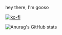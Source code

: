 hey there, I'm gooso

[![ko-fi](https://ko-fi.com/img/githubbutton_sm.svg)](https://ko-fi.com/Y8Y8RCI32)

![Anurag's GitHub stats](https://github-readme-stats.vercel.app/api?username=ggooseo&show_icons=true&theme=radical)
